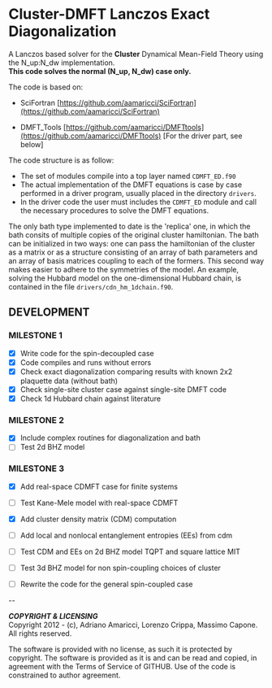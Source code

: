 # Cluster-DMFT Lanczos Exact Diagonalization

A Lanczos based solver for the **Cluster** Dynamical Mean-Field Theory using the N_up:N_dw implementation.  
**This code solves the normal (N_up, N_dw) case only.**

The code is based on:  

* SciFortran [https://github.com/aamaricci/SciFortran](https://github.com/aamaricci/SciFortran)  

* DMFT_Tools [https://github.com/aamaricci/DMFTtools](https://github.com/aamaricci/DMFTtools) [For the driver part, see below]

The code structure is as follow:  

* The set of modules compile into a top layer named `CDMFT_ED.f90`  
* The actual implementation of the DMFT equations is case by case performed in a driver program, usually placed in the directory `drivers`. 
* In the driver code the user must includes the `CDMFT_ED` module and call the necessary procedures to solve the DMFT equations.

 The only bath type implemented to date is the 'replica' one, in which the bath consits of multiple copies of the original cluster hamiltonian. 
 The bath can be initialized in two ways: one can pass the hamiltonian of the cluster as a matrix or as a structure consisting of an array of bath parameters and an array of basis matrices coupling to each of the formers. This second way makes easier to adhere to the symmetries of the model.
 An example, solving the Hubbard model on the one-dimensional Hubbard chain, is contained in the file `drivers/cdn_hm_1dchain.f90`.

## DEVELOPMENT

### MILESTONE 1

- [x] Write code for the spin-decoupled case
- [x] Code compiles and runs without errors
- [x] Check exact diagonalization comparing results with known 2x2 plaquette data (without bath)
- [x] Check single-site cluster case against single-site DMFT code
- [x] Check 1d Hubbard chain against literature

### MILESTONE 2

- [x] Include complex routines for diagonalization and bath
- [ ] Test 2d BHZ model 

### MILESTONE 3

- [x] Add real-space CDMFT case for finite systems
- [ ] Test Kane-Mele model with real-space CDMFT
- [x] Add cluster density matrix (CDM) computation
- [ ] Add local and nonlocal entanglement entropies (EEs) from cdm
- [ ] Test CDM and EEs on 2d BHZ model TQPT and square lattice MIT 
- [ ] Test 3d BHZ model for non spin-coupling choices of cluster
- [ ] Rewrite the code for the general spin-coupled case


--

***COPYRIGHT & LICENSING***  
Copyright 2012 -  (c), Adriano Amaricci, Lorenzo Crippa, Massimo Capone.  
All rights reserved. 

The software is provided with no license, as such it is protected by copyright.
The software is provided as it is and can be read and copied, in agreement with 
the Terms of Service of GITHUB. Use of the code is constrained to author agreement.   

